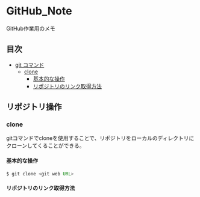 # GitHub_Note
GitHub作業用のメモ


## 目次
- [git コマンド](#git-コマンド)
  - [clone](#clone)
    - [基本的な操作](#基本的な操作)
    - [リポジトリのリンク取得方法](#リポジトリのリンク取得方法)


## リポジトリ操作
### clone
gitコマンドでcloneを使用することで、リポジトリをローカルのディレクトリにクローンしてくることができる。

#### 基本的な操作
```Java
$ git clone <git web URL>
```

#### リポジトリのリンク取得方法
<img src="https://user-images.githubusercontent.com/105481222/228757235-0040642c-9975-4950-b0d6-ca1088985202.jpg" width="0%">
